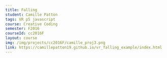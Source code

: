 ```yaml
---
title: Falling
student: Camille Patton
tags: VR p5 javascript
course: Creative Coding
semester: F2016
courseId: cc2016F
layout: course
img: /img/projects/cc2016F/camille_proj3.png
link: https://camillepatton19.github.io/vr_falling_example/index.html
---
```

